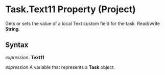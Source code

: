 
# Task.Text11 Property (Project)

Gets or sets the value of a local Text custom field for the task. Read/write  **String**.


## Syntax

 _expression_. **Text11**

 _expression_ A variable that represents a **Task** object.

